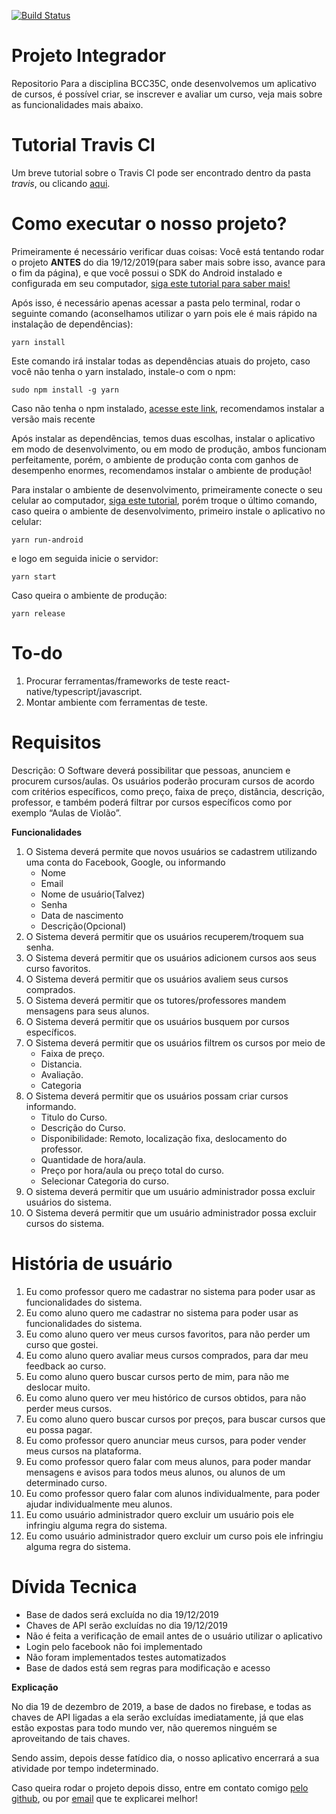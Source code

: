 [![Build Status](https://travis-ci.org/LucasHenriqueP/ProjetoIntegrador.svg?branch=master)](https://travis-ci.org/LucasHenriqueP/ProjetoIntegrador)

# Projeto Integrador

Repositorio Para a disciplina BCC35C, onde desenvolvemos um aplicativo de cursos, é possível criar, se inscrever e avaliar um curso, veja mais sobre as funcionalidades mais abaixo.

# Tutorial Travis CI

Um breve tutorial sobre o Travis CI pode ser encontrado dentro da pasta _travis_, ou clicando [aqui](https://github.com/LucasHenriqueP/ProjetoIntegrador/tree/master/tutorial).

# Como executar o nosso projeto?

Primeiramente é necessário verificar duas coisas: Você está tentando rodar o projeto **ANTES** do dia 19/12/2019(para saber mais sobre isso, avance para o fim da página), e que você possui o SDK do Android instalado e configurada em seu computador, [siga este tutorial para saber mais!](https://docs.rocketseat.dev/ambiente-react-native/introducao)

Após isso, é necessário apenas acessar a pasta pelo terminal, rodar o seguinte comando (aconselhamos utilizar o yarn pois ele é mais rápido na instalação de dependências):

    yarn install

Este comando irá instalar todas as dependências atuais do projeto, caso você não tenha o yarn instalado, instale-o com o npm:

    sudo npm install -g yarn

Caso não tenha o npm instalado, [acesse este link](https://nodejs.org/en/download/), recomendamos instalar a versão mais recente

Após instalar as dependências, temos duas escolhas, instalar o aplicativo em modo de desenvolvimento, ou em modo de produção, ambos funcionam perfeitamente, porém, o ambiente de produção conta com ganhos de desempenho enormes, recomendamos instalar o ambiente de produção!

Para instalar o ambiente de desenvolvimento, primeiramente conecte o seu celular ao computador, [siga este tutorial](https://docs.rocketseat.dev/ambiente-react-native/usb/android), porém troque o último comando, caso queira o ambiente de desenvolvimento, primeiro instale o aplicativo no celular:

    yarn run-android

e logo em seguida inicie o servidor:

    yarn start

Caso queira o ambiente de produção:

    yarn release

# To-do

1. Procurar ferramentas/frameworks de teste react-native/typescript/javascript.
2. Montar ambiente com ferramentas de teste.

# Requisitos

Descrição: O Software deverá possibilitar que pessoas, anunciem e procurem cursos/aulas. Os usuários poderão procuram cursos de acordo com critérios específicos, como preço, faixa de preço, distância, descrição, professor, e também poderá filtrar por cursos específicos como por exemplo “Aulas de Violão”.

**Funcionalidades**

1. O Sistema deverá permite que novos usuários se cadastrem utilizando uma conta do Facebook, Google, ou informando
   - Nome
   - Email
   - Nome de usuário(Talvez)
   - Senha
   - Data de nascimento
   - Descrição(Opcional)
2. O Sistema deverá permitir que os usuários recuperem/troquem sua senha.
3. O Sistema deverá permitir que os usuários adicionem cursos aos seus curso favoritos.
4. O Sistema deverá permitir que os usuários avaliem seus cursos comprados.
5. O Sistema deverá permitir que os tutores/professores mandem mensagens para seus alunos.
6. O Sistema deverá permitir que os usuários busquem por cursos específicos.
7. O Sistema deverá permitir que os usuários filtrem os cursos por meio de
   - Faixa de preço.
   - Distancia.
   - Avaliação.
   - Categoria
8. O Sistema deverá permitir que os usuários possam criar cursos informando.
   - Titulo do Curso.
   - Descrição do Curso.
   - Disponibilidade: Remoto, localização fixa, deslocamento do professor.
   - Quantidade de hora/aula.
   - Preço por hora/aula ou preço total do curso.
   - Selecionar Categoria do curso.
9. O sistema deverá permitir que um usuário administrador possa excluir usuários do sistema.
10. O Sistema deverá permitir que um usuário administrador possa excluir cursos do sistema.

# História de usuário

1. Eu como professor quero me cadastrar no sistema para poder usar as funcionalidades do sistema.
2. Eu como aluno quero me cadastrar no sistema para poder usar as funcionalidades do sistema.
3. Eu como aluno quero ver meus cursos favoritos, para não perder um curso que gostei.
4. Eu como aluno quero avaliar meus cursos comprados, para dar meu feedback ao curso.
5. Eu como aluno quero buscar cursos perto de mim, para não me deslocar muito.
6. Eu como aluno quero ver meu histórico de cursos obtidos, para não perder meus cursos.
7. Eu como aluno quero buscar cursos por preços, para buscar cursos que eu possa pagar.
8. Eu como professor quero anunciar meus cursos, para poder vender meus cursos na plataforma.
9. Eu como professor quero falar com meus alunos, para poder mandar mensagens e avisos para todos meus alunos, ou alunos de um determinado curso.
10. Eu como professor quero falar com alunos individualmente, para poder ajudar individualmente meu alunos.
11. Eu como usuário administrador quero excluir um usuário pois ele infringiu alguma regra do sistema.
12. Eu como usuário administrador quero excluir um curso pois ele infringiu alguma regra do sistema.

# Dívida Tecnica

- Base de dados será excluída no dia 19/12/2019
- Chaves de API serão excluídas no dia 19/12/2019
- Não é feita a verificação de email antes de o usuário utilizar o aplicativo
- Login pelo facebook não foi implementado
- Não foram implementados testes automatizados
- Base de dados está sem regras para modificação e acesso

**Explicação**

No dia 19 de dezembro de 2019, a base de dados no firebase, e todas as chaves de API ligadas a ela serão excluídas imediatamente, já que elas estão expostas para todo mundo ver, não queremos ninguém se aproveitando de tais chaves.

Sendo assim, depois desse fatídico dia, o nosso aplicativo encerrará a sua atividade por tempo indeterminado.

Caso queira rodar o projeto depois disso, entre em contato comigo [pelo github](https://github.com/henriko202), ou por [email](mailto:henriko.foz@gmail.com) que te explicarei melhor!
